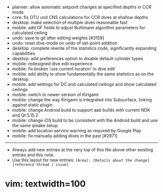 - planner: allow automatic setpoint changes at specified depths in CCR mode
- core: fix OTU und CNS calculations for CCR dives at shallow depths
- desktop: make selection of multiple dives reasonable fast
- mobile: add GF fields to adjust Buhlmann algorithm parameters for calculated ceiling
- undo: save to git after editing weights [#3159]
- undo: reset dive-mode on undo of set-point addition
- desktop: complete rewrite of the statistics code, significantly expanding capabilities
- desktop: add preferences option to disable default cylinder types
- mobile: redesigned dive edit experience
- mobile: fix broken 'use current location' in dive edit
- mobile: add ability to show fundamentally the same statistics as on the desktop
- mobile: add settings for DC and calculated ceilings and show calculated ceilings
- mobile: switch to newer version of Kirigami
- mobile: change the way Kirigami is integrated into Subsurface, linking against static plugin
- mobile: change Android build to support aab builds with current NDK and Qt 5.15.2
- mobile: change iOS build to be consistent with the Android build and use the same qmake setup
- mobile: add location service warning as required by Google Play
- mobile: fix manually adding dives in the past [#2971]

---
* Always add new entries at the very top of this file above other existing entries and this note.
* Use this layout for new entries: `[Area]: [Details about the change] [reference thread / issue]`
# vim: textwidth=100
